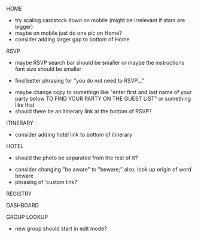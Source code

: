 HOME

<!-- - make stars bigger on mobile -->

- try scaling cardstock down on mobile (might be irrelevant if stars are bigger)
- maybe on mobile just do one pic on Home?
- consider adding larger gap to bottom of Home

RSVP

- maybe RSVP search bar should be smaller or maybe the instructions font size should be smaller
<!-- - try saying "enter the first name of any member of your party below" and nothing else -->
- find better phrasing for "you do not need to RSVP..."
<!-- - "back to guest lookup" instead of "back to search" or maybe "back" -->
- maybe change copy to somethign like "enter first and last name of your party below TO FIND YOUR PARTY ON THE GUEST LIST" or something like that
- should there be an itinerary link at the bottom of RSVP?

ITINERARY

<!-- - changed dress code bold -->
<!-- - changed some copy -->
<!-- - rephrase dinner explanation; wristband explanataion unnecessary -->
<!-- - rephrase chill brunch obvi -->
<!-- - "and bring it" -->

- consider adding hotel link to bottom of itinerary

HOTEL

- should the photo be separated from the rest of it?
<!-- - info labels should be title caps -->
- consider changing "be aware" to "beware;" also, look up origin of word beware
  <!-- - take out periods from booking options -->
  <!-- - take out "away" from "30-40 minutes away from" -->
  <!-- - get rid of "many of which" clause -->
- phrasing of 'custom link?'

REGISTRY

<!-- - mobile needs a fucking gap -->

DASHBOARD

<!-- - change first list to "invitees" -->
<!-- - make grey rows lighter -->

GROUP LOOKUP

- new group should start in edit mode?
